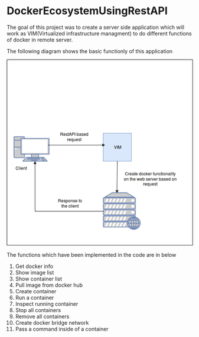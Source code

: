 # DockerEcosystemUsingRestAPI

The goal of this project was to create a server side application which will work as VIM(Virtualized infrastructure managment) to do different functions of docker in remote server. 

The following diagram shows the basic functionly of this application
 
<img src = "images/Dockerecosystem.png">

The functions which have been implemented in the code are in below 

1. Get docker info
2. Show image list
3. Show container list
4. Pull image from docker hub
5. Create container 
6. Run a container
7. Inspect running container
8. Stop all containers
9. Remove all containers
10. Create docker bridge network
11. Pass a command inside of a container
